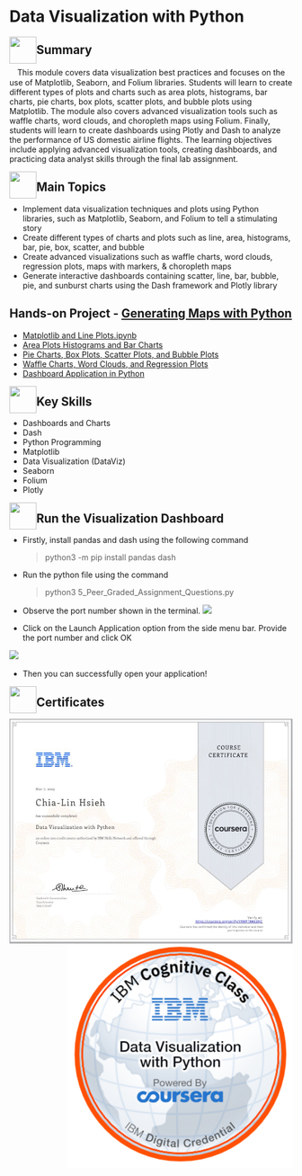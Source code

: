 # Data Visualization with Python


<a href="url"><img src="https://user-images.githubusercontent.com/93101704/223903588-fd196e4b-c840-495a-9207-b79ca5874349.png" align="left" height="48" width="48" ></a>
## Summary
 　This module covers data visualization best practices and focuses on the use of Matplotlib, Seaborn, and Folium libraries. Students will learn to create different types of plots and charts such as area plots, histograms, bar charts, pie charts, box plots, scatter plots, and bubble plots using Matplotlib. The module also covers advanced visualization tools such as waffle charts, word clouds, and choropleth maps using Folium. Finally, students will learn to create dashboards using Plotly and Dash to analyze the performance of US domestic airline flights. The learning objectives include applying advanced visualization tools, creating dashboards, and practicing data analyst skills through the final lab assignment.

<a href="url"><img src="https://user-images.githubusercontent.com/93101704/222638742-f320726e-c9e3-4d19-a293-73edda6c7932.png" align="left" height="48" width="48" ></a>
##  Main Topics 
  * Implement data visualization techniques and plots using Python libraries, such as Matplotlib, Seaborn, and Folium to tell a stimulating story
  * Create different types of charts and plots such as line, area, histograms, bar, pie, box, scatter, and bubble
  * Create advanced visualizations such as waffle charts, word clouds, regression plots, maps with markers, & choropleth maps
  * Generate interactive dashboards containing scatter, line, bar, bubble, pie, and sunburst charts using the Dash framework and Plotly library

##  Hands-on Project - [Generating Maps with Python](https://github.com/ChiaLinz/IBM_Data_Science_Professional_Certificate/blob/main/08.%20%20Data%20Visualization%20with%20Python/Dashboard%20Assignment.ipynb)

 * [Matplotlib and Line Plots.ipynb]()
 * [Area Plots Histograms and Bar Charts](https://github.com/ChiaLinz/IBM_Data_Science_Professional_Certificate/blob/main/08.%20%20Data%20Visualization%20with%20Python/02.%20Area%20Plots%20Histograms%20and%20Bar%20Charts.ipynb)
 * [Pie Charts, Box Plots, Scatter Plots, and Bubble Plots](https://github.com/ChiaLinz/IBM_Data_Science_Professional_Certificate/blob/main/08.%20%20Data%20Visualization%20with%20Python/03.%20Pie%20Charts%2C%20Box%20Plots%2C%20Scatter%20Plots%2C%20and%20Bubble%20Plots.ipynb)
 * [Waffle Charts, Word Clouds, and Regression Plots](https://github.com/ChiaLinz/IBM_Data_Science_Professional_Certificate/blob/main/08.%20%20Data%20Visualization%20with%20Python/04.%20Waffle%20Charts%2C%20Word%20Clouds%2C%20and%20Regression%20Plots.ipynb)
 * [Dashboard Application in Python](https://github.com/ChiaLinz/IBM_Data_Science_Professional_Certificate/blob/main/08.%20%20Data%20Visualization%20with%20Python/5_Peer_Graded_Assignment_Questions.py)


 <a href="url"><img src="https://user-images.githubusercontent.com/93101704/222638910-af998087-8417-4102-be5b-6cf3c0945f51.png" align="left" height="48" width="48" ></a>
##  Key Skills 
  * Dashboards and Charts
  * Dash
  * Python Programming
  * Matplotlib
  * Data Visualization (DataViz)
  * Seaborn
  * Folium
  * Plotly


<a href="url"><img src="https://user-images.githubusercontent.com/93101704/224267405-09fe2377-551f-4ae0-87b7-d35339b77aaa.png" align="left" height="48" width="48" ></a>
## Run the Visualization Dashboard

 - Firstly, install pandas and dash using the following command
      > python3 -m pip install pandas dash
 - Run the python file using the command
      > python3 5_Peer_Graded_Assignment_Questions.py
- Observe the port number shown in the terminal.
![](https://cf-courses-data.s3.us.cloud-object-storage.appdomain.cloud/IBMDeveloperSkillsNetwork-DV0101EN-SkillsNetwork/labs/Module%205/images/port.png )

- Click on the Launch Application option from the side menu bar. Provide the port number and click OK

![](https://cf-courses-data.s3.us.cloud-object-storage.appdomain.cloud/IBMDeveloperSkillsNetwork-DV0101EN-SkillsNetwork/labs/Module%205/images/launch_application_new.PNG)

- Then you can successfully open your application!


<a href="url"><img src="https://user-images.githubusercontent.com/93101704/222639172-776dc817-d4a7-438b-bc7b-3b29c5d61f3a.png" align="left" height="48" width="48" ></a>   
 ##  Certificates 

  <a href="https://www.coursera.org/account/accomplishments/certificate/Y9WPTRH43XJZ"><img src="https://github.com/ChiaLinz/IBM_Data_Science_Professional_Certificate/blob/main/08.%20%20Data%20Visualization%20with%20Python/IBM%20Certificate%2008%20Data%20Visualization%20with%20Python.JPG" align="left" height="400" ></a>
  
   <a href="https://www.credly.com/badges/4a2291c2-a269-4eda-a408-551f8b9ed400/public_url"><img src="https://github.com/ChiaLinz/IBM_Data_Science_Professional_Certificate/blob/main/08.%20%20Data%20Visualization%20with%20Python/IBM%20Bedge%2008%20Data%20Visualization.png" align="right" height="400" ></a>   



   
   


